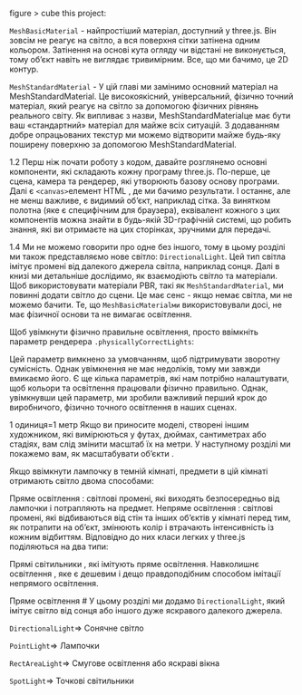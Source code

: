 figure > cube this project:

`MeshBasicMaterial` - найпростіший матеріал, доступний у three.js. Він зовсім не реагує на світло, а вся поверхня сітки затінена одним кольором. Затінення на основі кута огляду чи відстані не виконується, тому об’єкт навіть не виглядає тривимірним. Все, що ми бачимо, це 2D контур.

`MeshStandardMaterial` - У цій главі ми замінимо основний матеріал на MeshStandardMaterial. Це високоякісний, універсальний, фізично точний матеріал, який реагує на світло за допомогою фізичних рівнянь реального світу. Як випливає з назви, MeshStandardMaterialце має бути ваш «стандартний» матеріал для майже всіх ситуацій. З додаванням добре опрацьованих текстур ми можемо відтворити майже будь-яку поширену поверхню за допомогою MeshStandardMaterial.

1.2 
Перш ніж почати роботу з кодом, давайте розглянемо основні компоненти, які складають кожну програму three.js. По-перше, це сцена, камера та рендерер, які утворюють базову основу програми. Далі є `<canvas>`елемент HTML , де ми бачимо результати. І останнє, але не менш важливе, є видимий об’єкт, наприклад сітка. За винятком полотна (яке є специфічним для браузера), еквівалент кожного з цих компонентів можна знайти в будь-якій 3D-графічній системі, що робить знання, які ви отримаєте на цих сторінках, зручними для передачі.

1.4
Ми не можемо говорити про одне без іншого, тому в цьому розділі ми також представляємо нове світло: `DirectionalLight`. Цей тип світла імітує промені від далекого джерела світла, наприклад сонця. Далі в книзі ми детальніше дослідимо, як взаємодіють світло та матеріали. Щоб використовувати матеріали PBR, такі як `MeshStandardMaterial`, ми повинні додати світло до сцени. Це має сенс - якщо немає світла, ми не можемо бачити. Те, що `MeshBasicMaterialми` використовували досі, не має фізичної основи та не вимагає освітлення.

Щоб увімкнути фізично правильне освітлення, просто ввімкніть параметр рендерера `.physicallyCorrectLights`:

Цей параметр вимкнено за умовчанням, щоб підтримувати зворотну сумісність. Однак увімкнення не має недоліків, тому ми завжди вмикаємо його. Є ще кілька параметрів, які нам потрібно налаштувати, щоб кольори та освітлення працювали фізично правильно. Однак, увімкнувши цей параметр, ми зробили важливий перший крок до виробничого, фізично точного освітлення в наших сценах.

1  одиниця=1  метр
Якщо ви приносите моделі, створені іншим художником, які вимірюються у футах, дюймах, сантиметрах або стадіях, вам слід змінити масштаб їх на метри. У наступному розділі ми покажемо вам, як масштабувати об’єкти .

Якщо ввімкнути лампочку в темній кімнаті, предмети в цій кімнаті отримають світло двома способами:

Пряме освітлення : світлові промені, які виходять безпосередньо від лампочки і потрапляють на предмет.
Непряме освітлення : світлові промені, які відбиваються від стін та інших об’єктів у кімнаті перед тим, як потрапити на об’єкт, змінюють колір і втрачають інтенсивність із кожним відбиттям.
Відповідно до них класи легких у three.js поділяються на два типи:

Прямі світильники , які імітують пряме освітлення.
Навколишнє освітлення , яке є дешевим і дещо правдоподібним способом імітації непрямого освітлення.

Пряме освітлення #
У цьому розділі ми додамо `DirectionalLight`, який імітує світло від сонця або іншого дуже яскравого далекого джерела.

`DirectionalLight`=> Сонячне світло

`PointLight`=> Лампочки

`RectAreaLight`=> Смугове освітлення або яскраві вікна

`SpotLight`=> Точкові світильники

